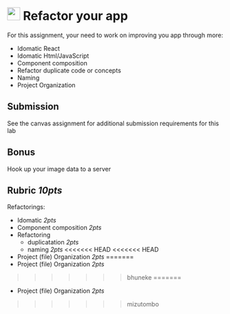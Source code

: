 <img src="https://cloud.githubusercontent.com/assets/478864/22186847/68223ce6-e0b1-11e6-8a62-0e3edc96725e.png" width=30> Refactor your app
===

For this assignment, your need to work on improving you app through more:

* Idomatic React
* Idomatic Html/JavaScript
* Component composition
* Refactor duplicate code or concepts
* Naming
* Project Organization

## Submission

See the canvas assignment for additional submission requirements for this lab

## Bonus

Hook up your image data to a server

## Rubric *10pts*

Refactorings:
* Idomatic *2pts*
* Component composition *2pts*
* Refactoring 
  * duplicatation *2pts*
  * naming *2pts*
<<<<<<< HEAD
<<<<<<< HEAD
* Project (file) Organization *2pts*
=======
* Project (file) Organization *2pts*
>>>>>>> bhuneke
=======
* Project (file) Organization *2pts*
>>>>>>> mizutombo
